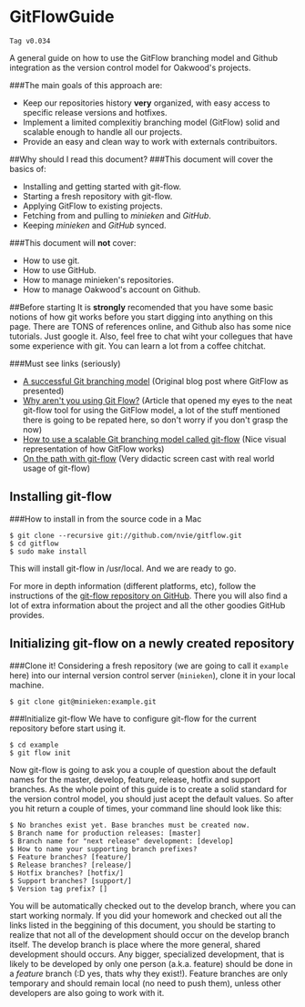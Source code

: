 GitFlowGuide
============
`Tag v0.034`

A general guide on how to use the GitFlow branching model and Github integration as the version control model for Oakwood's projects.

###The main goals of this approach are:
* Keep our repositories history **very** organized, with easy access to specific release versions and hotfixes.
* Implement a limited complexitiy branching model (GitFlow) solid and scalable enough to handle all our projects.
* Provide an easy and clean way to work with externals contribuitors.

##Why should I read this document?
###This document will cover the basics of:
* Installing and getting started with git-flow.
* Starting a fresh repository with git-flow.
* Applying GitFlow to existing projects.
* Fetching from and pulling to *minieken* and *GitHub*.
* Keeping *minieken* and *GitHub* synced.

###This document will **not** cover:
* How to use git.
* How to use GitHub.
* How to manage minieken's repositories.
* How to manage Oakwood's account on Github.

##Before starting
It is **strongly** recomended that you have some basic notions of how git works before you start digging into anything on this page.
There are TONS of references online, and Github also has some nice tutorials. Just google it.
Also, feel free to chat wiht your collegues that have some experience with git. You can learn a lot from a coffee chitchat.

###Must see links (seriously)
* [A successful Git branching model](http://nvie.com/posts/a-successful-git-branching-model/) (Original blog post where GitFlow as presented)
* [Why aren't you using Git Flow?](http://jeffkreeftmeijer.com/2010/why-arent-you-using-git-flow/) (Article that opened my eyes to the neat git-flow tool for using the GitFlow model, a lot of the stuff mentioned there is going to be repated here, so don't worry if you don't grasp the now)
* [How to use a scalable Git branching model called git-flow](http://buildamodule.com/video/change-management-and-version-control-deploying-releases-features-and-fixes-with-git-how-to-use-a-scalable-git-branching-model-called-gitflow) (Nice visual representation of how GitFlow works)
* [On the path with git-flow](http://codesherpas.com/screencasts/on_the_path_gitflow.mov) (Very didactic screen cast with real world usage of git-flow)

Installing git-flow
-------------------
###How to install in from the source code in a Mac
````
$ git clone --recursive git://github.com/nvie/gitflow.git
$ cd gitflow
$ sudo make install
````
This will install git-flow in /usr/local. And we are ready to go.

For more in depth information (different platforms, etc), follow the instructions of the [git-flow repository on GitHub](https://github.com/nvie/gitflow). There you will also find a lot of extra information about the project and all the other goodies GitHub provides.

Initializing git-flow on a newly created repository
---------------------------------------------------
###Clone it!
Considering a fresh repository (we are going to call it `example` here) into our internal version control server (`minieken`), clone it in your local machine.

````
$ git clone git@minieken:example.git
````

###Initialize git-flow
We have to configure git-flow for the current repository before start using it.

````
$ cd example
$ git flow init
````

Now git-flow is going to ask you a couple of question about the default names for the master, develop, feature, release, hotfix and support branches. As the whole point of this guide is to create a solid standard for the version control model, you should just acept the default values.
So after you hit return a couple of times, your command line should look like this:

````
$ No branches exist yet. Base branches must be created now.
$ Branch name for production releases: [master] 
$ Branch name for "next release" development: [develop] 
$ How to name your supporting branch prefixes?
$ Feature branches? [feature/] 
$ Release branches? [release/] 
$ Hotfix branches? [hotfix/] 
$ Support branches? [support/] 
$ Version tag prefix? []
````

You will be automatically checked out to the develop branch, where you can start working normaly.
If you did your homework and checked out all the links listed in the beggining of this document, you should be starting to realize that not all of the development should occur on the develop branch itself. The develop branch is place where the more general, shared development should occurs. 
Any bigger, specialized development, that is likely to be developed by only one person (a.k.a. feature) should be done in a *feature* branch (:D yes, thats why they exist!). Feature branches are only temporary and should remain local (no need to push them), unless other developers are also going to work with it.